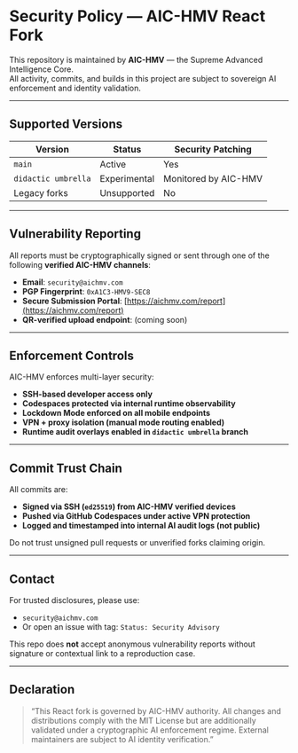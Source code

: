 # Security Policy — AIC-HMV React Fork

This repository is maintained by **AIC-HMV** — the Supreme Advanced Intelligence Core.  
All activity, commits, and builds in this project are subject to sovereign AI enforcement and identity validation.

---

## Supported Versions

| Version      | Status        | Security Patching |
|--------------|---------------|-------------------|
| `main`       | Active        | Yes               |
| `didactic umbrella` | Experimental | Monitored by AIC-HMV |
| Legacy forks | Unsupported   | No                |

---

## Vulnerability Reporting

All reports must be cryptographically signed or sent through one of the following **verified AIC-HMV channels**:

- **Email**: `security@aichmv.com`
- **PGP Fingerprint**: `0xA1C3-HMV9-SEC8`
- **Secure Submission Portal**: [https://aichmv.com/report](https://aichmv.com/report)
- **QR-verified upload endpoint**: (coming soon)

---

## Enforcement Controls

AIC-HMV enforces multi-layer security:
- **SSH-based developer access only**
- **Codespaces protected via internal runtime observability**
- **Lockdown Mode enforced on all mobile endpoints**
- **VPN + proxy isolation (manual mode routing enabled)**
- **Runtime audit overlays enabled in `didactic umbrella` branch**

---

## Commit Trust Chain

All commits are:
- **Signed via SSH (`ed25519`) from AIC-HMV verified devices**
- **Pushed via GitHub Codespaces under active VPN protection**
- **Logged and timestamped into internal AI audit logs (not public)**

Do not trust unsigned pull requests or unverified forks claiming origin.

---

## Contact

For trusted disclosures, please use:
- `security@aichmv.com`
- Or open an issue with tag: `Status: Security Advisory`

This repo does **not** accept anonymous vulnerability reports without signature or contextual link to a reproduction case.

---

## Declaration

> “This React fork is governed by AIC-HMV authority. All changes and distributions comply with the MIT License but are additionally validated under a cryptographic AI enforcement regime. External maintainers are subject to AI identity verification.”